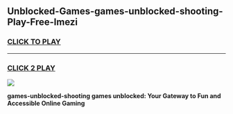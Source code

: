 
## Unblocked-Games-games-unblocked-shooting-Play-Free-lmezi
<h3>
<a href="https://premium76.site?title=games-unblocked-shooting&ref=23A">CLICK TO PLAY</a></h3>
<hr>

<h3>
<a href="https://premium76.site?title=games-unblocked-shooting&ref=23A">CLICK 2 PLAY</a>
  
</h3>

<a href="https://premium76.site?title=games-unblocked-shooting&ref=23A"><img src="https://clearcache.store/games.png"></a>


**games-unblocked-shooting games unblocked: Your Gateway to Fun and Accessible Online Gaming**
